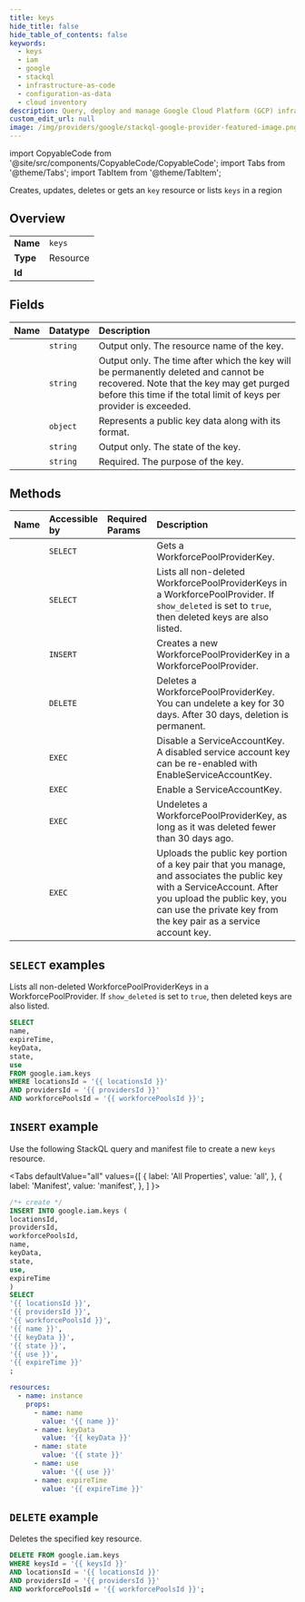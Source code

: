 ```yaml
---
title: keys
hide_title: false
hide_table_of_contents: false
keywords:
  - keys
  - iam
  - google
  - stackql
  - infrastructure-as-code
  - configuration-as-data
  - cloud inventory
description: Query, deploy and manage Google Cloud Platform (GCP) infrastructure and resources using SQL
custom_edit_url: null
image: /img/providers/google/stackql-google-provider-featured-image.png
---
```


import CopyableCode from '@site/src/components/CopyableCode/CopyableCode';
import Tabs from '@theme/Tabs';
import TabItem from '@theme/TabItem';

Creates, updates, deletes or gets an <code>key</code> resource or lists <code>keys</code> in a region

## Overview
<table><tbody>
<tr><td><b>Name</b></td><td><code>keys</code></td></tr>
<tr><td><b>Type</b></td><td>Resource</td></tr>
<tr><td><b>Id</b></td><td><CopyableCode code="google.iam.keys" /></td></tr>
</tbody></table>

## Fields
| Name | Datatype | Description |
|:-----|:---------|:------------|
| <CopyableCode code="name" /> | `string` | Output only. The resource name of the key. |
| <CopyableCode code="expireTime" /> | `string` | Output only. The time after which the key will be permanently deleted and cannot be recovered. Note that the key may get purged before this time if the total limit of keys per provider is exceeded. |
| <CopyableCode code="keyData" /> | `object` | Represents a public key data along with its format. |
| <CopyableCode code="state" /> | `string` | Output only. The state of the key. |
| <CopyableCode code="use" /> | `string` | Required. The purpose of the key. |

## Methods
| Name | Accessible by | Required Params | Description |
|:-----|:--------------|:----------------|:------------|
| <CopyableCode code="get" /> | `SELECT` | <CopyableCode code="keysId, locationsId, providersId, workforcePoolsId" /> | Gets a WorkforcePoolProviderKey. |
| <CopyableCode code="list" /> | `SELECT` | <CopyableCode code="locationsId, providersId, workforcePoolsId" /> | Lists all non-deleted WorkforcePoolProviderKeys in a WorkforcePoolProvider. If `show_deleted` is set to `true`, then deleted keys are also listed. |
| <CopyableCode code="create" /> | `INSERT` | <CopyableCode code="locationsId, providersId, workforcePoolsId" /> | Creates a new WorkforcePoolProviderKey in a WorkforcePoolProvider. |
| <CopyableCode code="delete" /> | `DELETE` | <CopyableCode code="keysId, locationsId, providersId, workforcePoolsId" /> | Deletes a WorkforcePoolProviderKey. You can undelete a key for 30 days. After 30 days, deletion is permanent. |
| <CopyableCode code="disable" /> | `EXEC` | <CopyableCode code="keysId, projectsId, serviceAccountsId" /> | Disable a ServiceAccountKey. A disabled service account key can be re-enabled with EnableServiceAccountKey. |
| <CopyableCode code="enable" /> | `EXEC` | <CopyableCode code="keysId, projectsId, serviceAccountsId" /> | Enable a ServiceAccountKey. |
| <CopyableCode code="undelete" /> | `EXEC` | <CopyableCode code="keysId, locationsId, providersId, workforcePoolsId" /> | Undeletes a WorkforcePoolProviderKey, as long as it was deleted fewer than 30 days ago. |
| <CopyableCode code="upload" /> | `EXEC` | <CopyableCode code="projectsId, serviceAccountsId" /> | Uploads the public key portion of a key pair that you manage, and associates the public key with a ServiceAccount. After you upload the public key, you can use the private key from the key pair as a service account key. |

## `SELECT` examples

Lists all non-deleted WorkforcePoolProviderKeys in a WorkforcePoolProvider. If `show_deleted` is set to `true`, then deleted keys are also listed.

```sql
SELECT
name,
expireTime,
keyData,
state,
use
FROM google.iam.keys
WHERE locationsId = '{{ locationsId }}'
AND providersId = '{{ providersId }}'
AND workforcePoolsId = '{{ workforcePoolsId }}'; 
```

## `INSERT` example

Use the following StackQL query and manifest file to create a new <code>keys</code> resource.

<Tabs
    defaultValue="all"
    values={[
        { label: 'All Properties', value: 'all', },
        { label: 'Manifest', value: 'manifest', },
    ]
}>
<TabItem value="all">

```sql
/*+ create */
INSERT INTO google.iam.keys (
locationsId,
providersId,
workforcePoolsId,
name,
keyData,
state,
use,
expireTime
)
SELECT 
'{{ locationsId }}',
'{{ providersId }}',
'{{ workforcePoolsId }}',
'{{ name }}',
'{{ keyData }}',
'{{ state }}',
'{{ use }}',
'{{ expireTime }}'
;
```
</TabItem>
<TabItem value="manifest">

```yaml
resources:
  - name: instance
    props:
      - name: name
        value: '{{ name }}'
      - name: keyData
        value: '{{ keyData }}'
      - name: state
        value: '{{ state }}'
      - name: use
        value: '{{ use }}'
      - name: expireTime
        value: '{{ expireTime }}'

```
</TabItem>
</Tabs>

## `DELETE` example

Deletes the specified key resource.

```sql
DELETE FROM google.iam.keys
WHERE keysId = '{{ keysId }}'
AND locationsId = '{{ locationsId }}'
AND providersId = '{{ providersId }}'
AND workforcePoolsId = '{{ workforcePoolsId }}';
```

